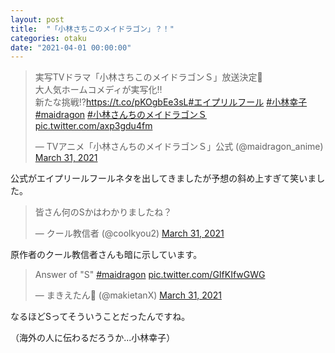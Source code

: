 ```yaml
---
layout: post
title:  "「小林さちこのメイドラゴン」？！"
categories: otaku
date: "2021-04-01 00:00:00"
---
```


<blockquote class="twitter-tweet tw-align-center"><p lang="ja" dir="ltr">実写TVドラマ「小林さちこのメイドラゴンＳ」放送決定🐉<br>大人気ホームコメディが実写化‼️<br>新たな挑戦⁉<a href="https://t.co/pKOgbEe3sL">https://t.co/pKOgbEe3sL</a><a href="https://twitter.com/hashtag/%E3%82%A8%E3%82%A4%E3%83%97%E3%83%AA%E3%83%AB%E3%83%95%E3%83%BC%E3%83%AB?src=hash&amp;ref_src=twsrc%5Etfw">#エイプリルフール</a> <a href="https://twitter.com/hashtag/%E5%B0%8F%E6%9E%97%E5%B9%B8%E5%AD%90?src=hash&amp;ref_src=twsrc%5Etfw">#小林幸子</a> <a href="https://twitter.com/hashtag/maidragon?src=hash&amp;ref_src=twsrc%5Etfw">#maidragon</a> <a href="https://twitter.com/hashtag/%E5%B0%8F%E6%9E%97%E3%81%95%E3%82%93%E3%81%A1%E3%81%AE%E3%83%A1%E3%82%A4%E3%83%89%E3%83%A9%E3%82%B4%E3%83%B3%EF%BC%B3?src=hash&amp;ref_src=twsrc%5Etfw">#小林さんちのメイドラゴンＳ</a> <a href="https://t.co/axp3gdu4fm">pic.twitter.com/axp3gdu4fm</a></p>&mdash; TVアニメ「小林さんちのメイドラゴンＳ」公式 (@maidragon_anime) <a href="https://twitter.com/maidragon_anime/status/1377274630314979328?ref_src=twsrc%5Etfw">March 31, 2021</a></blockquote> <script async src="https://platform.twitter.com/widgets.js" charset="utf-8"></script>

公式がエイプリールフールネタを出してきましたが予想の斜め上すぎて笑いました。

<blockquote class="twitter-tweet tw-align-center"><p lang="ja" dir="ltr">皆さん何のSかはわかりましたね？</p>&mdash; クール教信者 (@coolkyou2) <a href="https://twitter.com/coolkyou2/status/1377275251214589958?ref_src=twsrc%5Etfw">March 31, 2021</a></blockquote> <script async src="https://platform.twitter.com/widgets.js" charset="utf-8"></script>

原作者のクール教信者さんも暗に示しています。

<blockquote class="twitter-tweet tw-align-center"><p lang="en" dir="ltr">Answer of &quot;S&quot; <a href="https://twitter.com/hashtag/maidragon?src=hash&amp;ref_src=twsrc%5Etfw">#maidragon</a> <a href="https://t.co/GIfKIfwGWG">pic.twitter.com/GIfKIfwGWG</a></p>&mdash; まきえたん🥦 (@makietanX) <a href="https://twitter.com/makietanX/status/1377284294297587716?ref_src=twsrc%5Etfw">March 31, 2021</a></blockquote> <script async src="https://platform.twitter.com/widgets.js" charset="utf-8"></script>

なるほどSってそういうことだったんですね。

（海外の人に伝わるだろうか...小林幸子）
